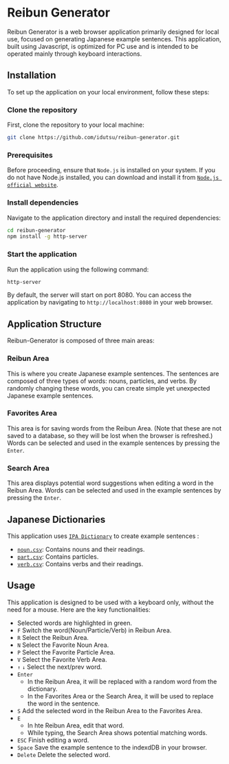 # Reibun Generator

Reibun Generator is a web browser application primarily designed for local use, focused on generating Japanese example sentences. This application, built using Javascript, is optimized for PC use and is intended to be operated mainly through keyboard interactions.

## Installation

To set up the application on your local environment, follow these steps:

### Clone the repository

First, clone the repository to your local machine:

```bash
git clone https://github.com/idutsu/reibun-generator.git
```

### Prerequisites

Before proceeding, ensure that `Node.js` is installed on your system. If you do not have Node.js installed, you can download and install it from [`Node.js official website`](https://nodejs.org/en).

### Install dependencies

Navigate to the application directory and install the required dependencies:

```bash
cd reibun-generator
npm install -g http-server

```

### Start the application

Run the application using the following command:

```bash
http-server
```

By default, the server will start on port 8080. You can access the application by navigating to `http://localhost:8080` in your web browser.

## Application Structure

Reibun-Generator is composed of three main areas:

### Reibun Area

This is where you create Japanese example sentences. The sentences are composed of three types of words: nouns, particles, and verbs. By randomly changing these words, you can create simple yet unexpected Japanese example sentences.

### Favorites Area

This area is for saving words from the Reibun Area. (Note that these are not saved to a database, so they will be lost when the browser is refreshed.) Words can be selected and used in the example sentences by pressing the `Enter`.

### Search Area

This area displays potential word suggestions when editing a word in the Reibun Area. Words can be selected and used in the example sentences by pressing the `Enter`.

## Japanese Dictionaries

This application uses [`IPA Dictionary`](https://github.com/idutsu/reibun-generator/blob/main/license.txt) to create example sentences :

- [`noun.csv`](https://github.com/idutsu/reibun-generator/tree/main/csv/noun.csv): Contains nouns and their readings.
- [`part.csv`](https://github.com/idutsu/reibun-generator/tree/main/csv/part.csv): Contains particles.
- [`verb.csv`](https://github.com/idutsu/reibun-generator/tree/main/csv/verb.csv): Contains verbs and their readings.

## Usage

This application is designed to be used with a keyboard only, without the need for a mouse. Here are the key functionalities:

- Selected words are highlighted in green.
- `F` Switch the word(Noun/Particle/Verb) in Reibun Area.
- `R` Select the Reibun Area.
- `N` Select the Favorite Noun Area.
- `P` Select the Favorite Particle Area.
- `V` Select the Favorite Verb Area.
- `↑` `↓` Select the next/prev word.
- `Enter`
    - In the Reibun Area, it will be replaced with a random word from the dictionary.
    - In the Favorites Area or the Search Area, it will be used to replace the word in the sentence.
- `S` Add the selected word in the Reibun Area to the Favorites Area.
- `E`
    - In hte Reibun Area, edit that word.
    - While typing, the Search Area shows potential matching words.
- `ESC` Finish editing a word.
- `Space` Save the example sentence to the indexdDB in your browser.
- `Delete` Delete the selected word.
